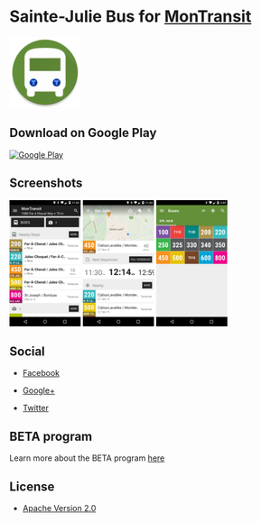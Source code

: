 # Sainte-Julie Bus for [MonTransit](https://github.com/mtransitapps/mtransit-for-android)

<img width="25%" height="25%" src="https://raw.githubusercontent.com/mtransitapps/ca-ste-julie-omitsju-bus-android/master/pub/hi-res-app-icon.png"/>

## Download on Google Play

[![Google Play](https://developer.android.com/images/brand/en_app_rgb_wo_60.png)](https://play.google.com/store/apps/details?id=org.mtransit.android.ca_ste_julie_omitsju_bus)

## Screenshots

<img width="25%" height="25%" src="https://raw.githubusercontent.com/mtransitapps/ca-ste-julie-omitsju-bus-android/master/pub/screenshot-phone-1.png"/>
<img width="25%" height="25%" src="https://raw.githubusercontent.com/mtransitapps/ca-ste-julie-omitsju-bus-android/master/pub/screenshot-phone-2.png"/>
<img width="25%" height="25%" src="https://raw.githubusercontent.com/mtransitapps/ca-ste-julie-omitsju-bus-android/master/pub/screenshot-phone-3.png"/>

## Social

* [Facebook](https://www.facebook.com/MonTransit)

* [Google+](http://gplus.to/MonTransit/)

* [Twitter](https://twitter.com/montransit)

## BETA program

Learn more about the BETA program [here](https://github.com/mtransitapps/mtransit-for-android/wiki/BETA)

## License

* [Apache Version 2.0](http://www.apache.org/licenses/LICENSE-2.0.html)
